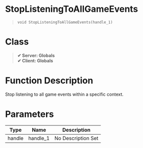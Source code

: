 # StopListeningToAllGameEvents
> `void StopListeningToAllGameEvents(handle_1)`
# Class
> __✔ Server: Globals__  
> __✔ Client: Globals__  
# Function Description
Stop listening to all game events within a specific context.
# Parameters
Type|Name|Description
--|--|--
handle|handle_1|No Description Set
